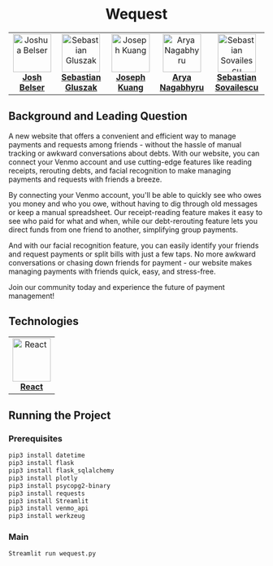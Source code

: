 <h1 align="center">
  Wequest
  </br>
</h1>

<table align="center">
  <tr>
    <td align="center"><a href="https://www.linkedin.com/in/joshua-belser-6119b924b/"><img src="https://media.licdn.com/dms/image/D5603AQEkpMTp1N8TGA/profile-displayphoto-shrink_400_400/0/1677040213506?e=1682553600&v=beta&t=HCZqTRngwPK0acoA13FHsVE-RBbi5K4QqQ7zex0Xeo0" width="75px;" height="75px;" alt="Joshua Belser"/><br /><b>Josh Belser</b></a><br /></td>
    <td align="center"><a href="https://www.linkedin.com/in/sebastiangluszak/"><img src="https://media.licdn.com/dms/image/C4E03AQHZtnG5jYf-6Q/profile-displayphoto-shrink_400_400/0/1625054399152?e=1682553600&v=beta&t=Nq93zk5o2ZFBhsvwkP9ryLy6V68wnyuu_7z-h-d6HFE" width="75px;" height="75px;" alt="Sebastian Gluszak"/><br /><b>Sebastian Gluszak</b></a><br /></td>
    <td align="center"><a href="https://www.linkedin.com/in/joseph-kuang-6bb55b1ba/"><img src="https://media.licdn.com/dms/image/C4D03AQGFVwZ0C7P67g/profile-displayphoto-shrink_400_400/0/1604452238422?e=1682553600&v=beta&t=tKSiLrdhvFal4sjYoUYdIaNdL8kTkZAYBQqe5OH2k6M" width="75px;" height="75px;" alt="Joseph Kuang"/><br /><b>Joseph Kuang</b></a><br /></td>
    <td align="center"><a href="https://www.linkedin.com/in/arya-nagabhyru-372514232/"><img src="https://media.licdn.com/dms/image/C4E03AQE652jwdbFm_w/profile-displayphoto-shrink_400_400/0/1645238585507?e=1682553600&v=beta&t=TKa1wG_AbCcsYGbV_pbC8uxIZexGYT4lNski0QwBJXg" width="75px;" height="75px;" alt="Arya Nagabhyru"/><br /><b>Arya Nagabhyru</b></a><br /></td>
    <td align="center"><a href="https://www.linkedin.com/in/sebastian-sovailescu/"><img src="https://media.licdn.com/dms/image/C5603AQGsokP5bxVmug/profile-displayphoto-shrink_400_400/0/1653078867544?e=1682553600&v=beta&t=5oyQfv6NrZyIYi_b8hqFG2-LVzaTGPNlwVm6yjiIbXI" width="75px;" height="75px;" alt="Sebastian Sovailescu"/><br /><b>Sebastian Sovailescu</b></a><br /></td>
</table>

## Background and Leading Question

A new website that offers a convenient and efficient way to manage payments and requests among friends - without the hassle of manual tracking or awkward conversations about debts. With our website, you can connect your Venmo account and use cutting-edge features like reading receipts, rerouting debts, and facial recognition to make managing payments and requests with friends a breeze.

By connecting your Venmo account, you'll be able to quickly see who owes you money and who you owe, without having to dig through old messages or keep a manual spreadsheet. Our receipt-reading feature makes it easy to see who paid for what and when, while our debt-rerouting feature lets you direct funds from one friend to another, simplifying group payments.

And with our facial recognition feature, you can easily identify your friends and request payments or split bills with just a few taps. No more awkward conversations or chasing down friends for payment - our website makes managing payments with friends quick, easy, and stress-free.

Join our community today and experience the future of payment management!

## Technologies

<table align="center">
  <tr>
    <td align="center"><a href=https://reactjs.org/"><img src="https://cdn4.iconfinder.com/data/icons/logos-3/600/React.js_logo-512.png" width="75px;" height="85px;" alt="React"/><br /><b>React</b></a></td>
</table>

## Running the Project

### Prerequisites
```bash
pip3 install datetime
pip3 install flask
pip3 install flask_sqlalchemy
pip3 install plotly
pip3 install psycopg2-binary
pip3 install requests
pip3 install Streamlit
pip3 install venmo_api
pip3 install werkzeug
```

### Main 

```bash
Streamlit run wequest.py
```
